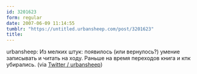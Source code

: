```yaml
---
id: 3201623
form: regular
date: 2007-06-09 11:14:55
tumblr: "https://untitled.urbansheep.com/post/3201623"
title:
---
```


<p>urbansheep: Из мелких штук: появилось (или вернулось?) умение записывать и читать на ходу. Раньше на время переходов книга и кпк убирались. (via <a href="http://twitter.com/urbansheep/statuses/96992772">Twitter / urbansheep</a>)</p>

